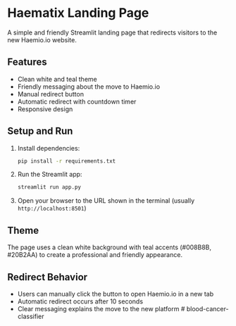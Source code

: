 # Haematix Landing Page

A simple and friendly Streamlit landing page that redirects visitors to the new Haemio.io website.

## Features

- Clean white and teal theme
- Friendly messaging about the move to Haemio.io
- Manual redirect button
- Automatic redirect with countdown timer
- Responsive design

## Setup and Run

1. Install dependencies:
   ```bash
   pip install -r requirements.txt
   ```

2. Run the Streamlit app:
   ```bash
   streamlit run app.py
   ```

3. Open your browser to the URL shown in the terminal (usually `http://localhost:8501`)

## Theme

The page uses a clean white background with teal accents (#008B8B, #20B2AA) to create a professional and friendly appearance.

## Redirect Behavior

- Users can manually click the button to open Haemio.io in a new tab
- Automatic redirect occurs after 10 seconds
- Clear messaging explains the move to the new platform # blood-cancer-classifier
